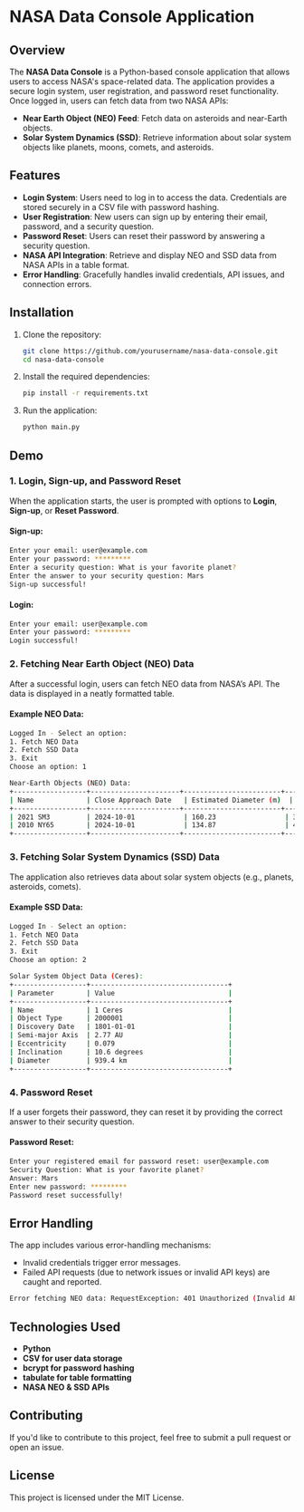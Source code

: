 
# NASA Data Console Application

## Overview
The **NASA Data Console** is a Python-based console application that allows users to access NASA's space-related data. The application provides a secure login system, user registration, and password reset functionality. Once logged in, users can fetch data from two NASA APIs:
- **Near Earth Object (NEO) Feed**: Fetch data on asteroids and near-Earth objects.
- **Solar System Dynamics (SSD)**: Retrieve information about solar system objects like planets, moons, comets, and asteroids.

## Features
- **Login System**: Users need to log in to access the data. Credentials are stored securely in a CSV file with password hashing.
- **User Registration**: New users can sign up by entering their email, password, and a security question.
- **Password Reset**: Users can reset their password by answering a security question.
- **NASA API Integration**: Retrieve and display NEO and SSD data from NASA APIs in a table format.
- **Error Handling**: Gracefully handles invalid credentials, API issues, and connection errors.

## Installation

1. Clone the repository:
    ```bash
    git clone https://github.com/yourusername/nasa-data-console.git
    cd nasa-data-console
    ```

2. Install the required dependencies:
    ```bash
    pip install -r requirements.txt
    ```

3. Run the application:
    ```bash
    python main.py
    ```

## Demo

### 1. **Login, Sign-up, and Password Reset**
When the application starts, the user is prompted with options to **Login**, **Sign-up**, or **Reset Password**.

#### **Sign-up:**
```bash
Enter your email: user@example.com
Enter your password: *********
Enter a security question: What is your favorite planet?
Enter the answer to your security question: Mars
Sign-up successful!
```

#### **Login:**
```bash
Enter your email: user@example.com
Enter your password: *********
Login successful!
```

### 2. **Fetching Near Earth Object (NEO) Data**
After a successful login, users can fetch NEO data from NASA’s API. The data is displayed in a neatly formatted table.

#### **Example NEO Data:**
```bash
Logged In - Select an option:
1. Fetch NEO Data
2. Fetch SSD Data
3. Exit
Choose an option: 1

Near-Earth Objects (NEO) Data:
+------------------+----------------------+------------------------+------------------+------------------+-------------+
| Name             | Close Approach Date   | Estimated Diameter (m)  | Velocity (km/h)  | Miss Distance (km) | Hazardous   |
+------------------+----------------------+------------------------+------------------+------------------+-------------+
| 2021 SM3         | 2024-10-01            | 160.23                 | 37000            | 7840000           | False       |
| 2010 NY65        | 2024-10-01            | 134.87                 | 45432            | 5840000           | True        |
+------------------+----------------------+------------------------+------------------+------------------+-------------+
```

### 3. **Fetching Solar System Dynamics (SSD) Data**
The application also retrieves data about solar system objects (e.g., planets, asteroids, comets).

#### **Example SSD Data:**
```bash
Logged In - Select an option:
1. Fetch NEO Data
2. Fetch SSD Data
3. Exit
Choose an option: 2

Solar System Object Data (Ceres):
+------------------+----------------------------------+
| Parameter        | Value                            |
+------------------+----------------------------------+
| Name             | 1 Ceres                          |
| Object Type      | 2000001                          |
| Discovery Date   | 1801-01-01                       |
| Semi-major Axis  | 2.77 AU                          |
| Eccentricity     | 0.079                            |
| Inclination      | 10.6 degrees                     |
| Diameter         | 939.4 km                         |
+------------------+----------------------------------+
```

### 4. **Password Reset**
If a user forgets their password, they can reset it by providing the correct answer to their security question.

#### **Password Reset:**
```bash
Enter your registered email for password reset: user@example.com
Security Question: What is your favorite planet?
Answer: Mars
Enter new password: *********
Password reset successfully!
```

## Error Handling
The app includes various error-handling mechanisms:
- Invalid credentials trigger error messages.
- Failed API requests (due to network issues or invalid API keys) are caught and reported.
  
```bash
Error fetching NEO data: RequestException: 401 Unauthorized (Invalid API Key)
```

## Technologies Used
- **Python**
- **CSV for user data storage**
- **bcrypt for password hashing**
- **tabulate for table formatting**
- **NASA NEO & SSD APIs**

## Contributing
If you'd like to contribute to this project, feel free to submit a pull request or open an issue.

## License
This project is licensed under the MIT License.
